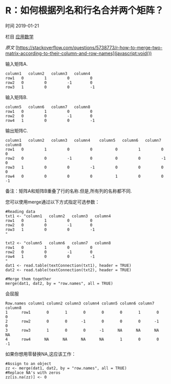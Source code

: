 # R：如何根据列名和行名合并两个矩阵？

时间 2019-01-21

栏目 [应用数学](http://aiuxian.com/column/mathematics)

*原文*  [https://stackoverflow.com/questions/5738773/r-how-to-merge-two-matrix-according-to-their-column-and-row-names](javascript:void())



输入矩阵A.





```
column1   column2   column3   column4
row1   0         1         0         0
row2   0         0         -1        0
row3   1         0         0         -1
```

输入矩阵B.



```
column5   column6   column7   column8
row1   0         1         0         0
row2   0         0         -1        0
row4   1         0         0         -1
```

输出矩阵C.



```
column1   column2   column3   column4    column5   column6   column7   column8
row1   0         1         0         0          0         1         0         0
row2   0         0         -1        0          0         0         -1        0
row3   1         0         0         -1         0         0         0         0
row4   0         0         0         0          1         0         0         -1
```

备注：矩阵A和矩阵B重叠了行的名称.但是,所有列的名称都不同.

您可以使用merge通过以下方式指定可选参数：





```
#Reading data
txt1 <- "column1   column2   column3   column4
row1   0         1         0         0
row2   0         0         -1        0
row3   1         0         0         -1
"

txt2 <- "column5   column6   column7   column8
row1   0         1         0         0
row2   0         0         -1        0
row4   1         0         0         -1
"
dat1 <- read.table(textConnection(txt1), header = TRUE)
dat2 <- read.table(textConnection(txt2), header = TRUE)

#Merge them together
merge(dat1, dat2, by = "row.names", all = TRUE)
```

会屈服



```
Row.names column1 column2 column3 column4 column5 column6 column7 column8
1      row1       0       1       0       0       0       1       0       0
2      row2       0       0      -1       0       0       0      -1       0
3      row3       1       0       0      -1      NA      NA      NA      NA
4      row4      NA      NA      NA      NA       1       0       0      -1
```

如果你想用零替换NA,这应该工作：



```
#Assign to an object
zz <- merge(dat1, dat2, by = "row.names", all = TRUE)
#Replace NA's with zeros
zz[is.na(zz)] <- 0
```